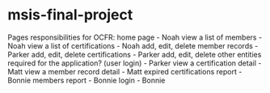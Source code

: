 # msis-final-project

Pages responsibilities for OCFR:
home page - Noah
view a list of members - Noah
view a list of certifications - Noah
add, edit, delete member records - Parker
add, edit, delete certifications - Parker
add, edit, delete other entities required for the application? (user login) - Parker
view a certification detail - Matt
view a member record detail - Matt
expired certifications report - Bonnie
members report - Bonnie
login - Bonnie
